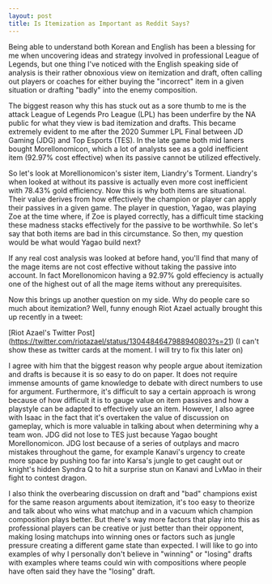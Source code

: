 ```yaml
---
layout: post
title: Is Itemization as Important as Reddit Says?
---
```

Being able to understand both Korean and English has been a blessing for me when uncovering ideas and strategy involved in professional League of Legends, but one thing I've noticed with the English speaking side of analysis is their rather obnoxious view on itemization and draft, often calling out players or coaches for either buying the "incorrect" item in a given situation or drafting "badly" into the enemy composition.

The biggest reason why this has stuck out as a sore thumb to me is the attack League of Legends Pro League (LPL) has been underfire by the NA public for what they view is bad itemization and drafts. This became extremely evident to me after the 2020 Summer LPL Final between JD Gaming (JDG) and Top Esports (TES). In the late game both mid laners bought Morellonomicon, which a lot of analysts see as a gold inefficient item (92.97% cost effective) when its passive cannot be utilized effectively.

So let's look at Morellionomicon's sister item, Liandry's Torment. Liandry's when looked at without its passive is actually even more cost inefficient with 78.43% gold efficiency. Now this is why both items are situational. Their value derives from how effectively the champion or player can apply their passives in a given game. The player in question, Yagao, was playing Zoe at the time where, if Zoe is played correctly, has a difficult time stacking these madness stacks effectively for the passive to be worthwhile. So let's say that both items are bad in this circumstance. So then, my question would be what would Yagao build next?

If any real cost analysis was looked at before hand, you'll find that many of the mage items are not cost effective without taking the passive into account. In fact Morellonomicon having a 92.97% gold effeciency is actually one of the highest out of all the mage items without any prerequisites.

Now this brings up another question on my side. Why do people care so much about itemization? Well, funny enough Riot Azael actually brought this up recently in a tweet:

[Riot Azael's Twitter Post] (https://twitter.com/riotazael/status/1304484647988940803?s=21) (I can't show these as twitter cards at the moment. I will try to fix this later on)

I agree with him that the biggest reason why people argue about itemization and drafts is because it is so easy to do on paper. It does not require immense amounts of game knowledge to debate with direct numbers to use for argument. Furthermore, it's difficult to say a certain approach is wrong because of how difficult it is to gauge value on item passives and how a playstyle can be adapted to effectively use an item. However, I also agree with Isaac in the fact that it's overtaken the value of discussion on gameplay, which is more valuable in talking about when determining why a team won. JDG did not lose to TES just because Yagao bought Morellonomicon. JDG lost because of a series of outplays and macro mistakes throughout the game, for example Kanavi's urgency to create more space by pushing too far into Karsa's jungle to get caught out or knight's hidden Syndra Q to hit a surprise stun on Kanavi and LvMao in their fight to contest dragon.

I also think the overbearing discussion on draft and "bad" champions exist for the same reason arguments about itemization, it's too easy to theorize and talk about who wins what matchup and in a vacuum which champion composition plays better. But there's way more factors that play into this as professional players can be creative or just better than their opponent, making losing matchups into winning ones or factors such as jungle pressure creating a different game state than expected. I will like to go into examples of why I personally don't believe in "winning" or "losing" drafts with examples where teams could win with compositions where people have often said they have the "losing" draft.
